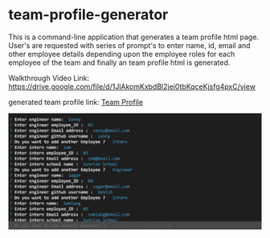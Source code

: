 # team-profile-generator

This is a command-line application that  generates a team profile html page.
User's are requested with series of prompt's to enter name, id, email and other employee details depending upon the employee roles for each employee of the team and finally an team profile html is generated. 

Walkthrough Video Link:  https://drive.google.com/file/d/1JlAkomKxbdBl2jei0tbKqceKjsfg4pxC/view

generated team profile link: [Team Profile](./MyTeam.html)

![Team Profile Generator](./images/teamprofilegenerator.jpg)